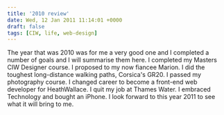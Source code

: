 ```yaml
---
title: '2010 review'
date: Wed, 12 Jan 2011 11:14:01 +0000
draft: false
tags: [CIW, life, web-design]
---
```


The year that was 2010 was for me a very good one and I completed a number of goals and I will summarise them here. I completed my Masters CIW Designer course. I proposed to my now fiancee Marion. I did the toughest long-distance walking paths, Corsica's GR20. I passed my photography course. I changed career to become a front-end web developer for HeathWallace. I quit my job at Thames Water. I embraced Technology and bought an iPhone. I look forward to this year 2011 to see what it will bring to me.